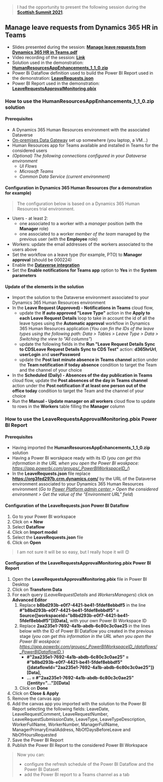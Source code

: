 > I had the opportunity to present the following session during the [**Scottish Summit 2021**](https://scottishsummit.com/ss2021).

## Manage leave requests from Dynamics 365 HR in Teams

- Slides presented during the session: [**Manage leave requests from Dynamics 365 HR in Teams.pdf**]()
- Video recording of the session: [**Link**](https://youtu.be/yPQjIumDT3w)
- Solution used in the demonstration: [**HumanResourcesAppEnhancements_1_1_0.zip**](https://github.com/rpothin/Presentations/blob/main/20210227_ScottishSummit/HumanResourcesAppEnhancements_1_1_0.zip)
- Power Bi Dataflow definition used to build the Power BI Report used in the demonstration: [**LeaveRequests.json**](https://github.com/rpothin/Presentations/blob/main/20210227_ScottishSummit/LeaveRequests.json)
- Power BI Report used in the demonstration: [**LeaveRequestsApprovalMonitoring.pbix**](https://github.com/rpothin/Presentations/blob/main/20210227_ScottishSummit/LeaveRequestsApprovalMonitoring.pbix)

### How to use the **HumanResourcesAppEnhancements_1_1_0.zip** solution

#### Prerequisites

- A Dynamics 365 Human Resources environment with the associated Dataverse
- [On-premises Data Gateway](https://docs.microsoft.com/en-us/data-integration/gateway/service-gateway-install) set up somewhere (you laptop, a VM...)
- Human Resources app for Teams available and installed in Teams for the considered users
- *(Optional) The following connections configured in your Dataverse environment*
  - *UI Flows*
  - *Microsoft Teams*
  - *Common Data Service (current environment)*

#### Configuration in Dynamics 365 Human Resources (for a demonstration for example)

> The configuration below is based on a Dynamics 365 Human Resources trial environment.

- Users - at least 2:
  - one associated to a worker with a *manager* position (with the **Manager** role)
  - one associated to a worker *member of the team* managed by the previous user (with the **Employee** role)
- Workers: update the email addresses of the workers associated to the users above
- Set the workflow on a leave type (for example, PTO) to **Manager approval** (should be 000224)
- Enable the [**Dataverse integration**](https://docs.microsoft.com/en-us/dynamics365/human-resources/hr-admin-integration-common-data-service)
- Set the **Enable notifications for Teams app** option to **Yes** in the **System parameters**

#### Update of the elements in the solution

- Import the solution to the Dataverse environment associated to your Dynamics 365 Human Resources environment
- In the **Leave Request (Approved) - Notifications in Teams** cloud flow,
  - update the **If auto approved "Leave Type"** action in the **Apply to each Leave Request Details** loop to take in account the id of all the leave types using the **Automatic approval** workflow in Dynamics 365 Human Resources application (*You can fin the IDs of the leave types using the following path: Data > Tables > Leave Type > Data > Switching the view to "All columns"*)
  - update the following fields in the **Run "Leave Request Details Sync to CDSLeave Request Details Sync to CDS Test"** action: **d365hrUrl**, **userLogin** and **userPassword**
  - update the **Post last minute absence in Teams channel** action under the **Team notification if today absence** condition to target the Team and the channel of your choice
- In the **Scheduled (Daily) - Absences of the day publication in Teams** cloud flow, update the **Post absences of the day in Teams channel** action under the **Post notification if at least one person out of the office today** condition to target the Team and the channel of your choice
- Run the **Manual - Update manager on all workers** cloud flow to update to rows in the **Workers** table filling the **Manager** column

### How to use the **LeaveRequestsApprovalMonitoring.pbix** Power BI Report

#### Prerequisites

- Having imported the **HumanResourcesAppEnhancements_1_1_0.zip** solution
- Having a Power BI worskpace ready with its ID (*you can get this information in the URL when you open the Power BI woskpace: https://app.powerbi.com/groups/_PowerBIWorkspaceID_/*)
- In the **LeaveRequests.json** file replace **https://org3fed297b.crm.dynamics.com/** by the URL of the Dataverse environment associated to your Dynamics 365 Human Resources environment (*Go to [Power Platform admin center
](https://admin.powerplatform.microsoft.com/environments) > Open the considered environment > Get the value of the "Environment URL" field*)

#### Configuration of the **LeaveRequests.json** Power BI Dataflow

1. Go to your Power BI workspace
2. Click on **+ New**
3. Select **Dataflow**
4. Click on **Import model**
5. Select the **LeaveRequests.json** file
6. Click on **Open**

> I am not sure it will be so easy, but I really hope it will 😊

#### Configuration of the **LeaveRequestsApprovalMonitoring.pbix** Power BI Report

1. Open the **LeaveRequestsApprovalMonitoring.pbix** file in Power BI Desktop
2. Click on **Transform Data**
3. For each query (*LeaveRequestDetails* and *WorkersManagers*) click on **Advanced Editor**
   1. Replace **b8bd293b-e0f7-4421-be41-5fdef8ebbdf5** in the line **#"b8bd293b-e0f7-4421-be41-5fdef8ebbdf5" = Source{[workspaceId="b8bd293b-e0f7-4421-be41-5fdef8ebbdf5"]}[Data],** with your own Power BI Workspace ID
   2. Replace **2aa235e1-7692-4a1b-abdb-6c80c3c0ae25** in the lines below with the ID of Power BI Dataflow you created in the previous stage (*you can get this information in the URL when you open the Power BI woskpace: https://app.powerbi.com/groups/_PowerBIWorkspaceID_/dataflows/_PowerBIDataflowID_*)
      - **#"2aa235e1-7692-4a1b-abdb-6c80c3c0ae25" = #"b8bd293b-e0f7-4421-be41-5fdef8ebbdf5"{[dataflowId="2aa235e1-7692-4a1b-abdb-6c80c3c0ae25"]}[Data],**
      - **... = #"2aa235e1-7692-4a1b-abdb-6c80c3c0ae25"{[entity="..."]}[Data]**
   3. Click on **Done**
4. Click on **Close & Apply**
5. Remove the canvas app
6. Add the canvas app you imported with the solution to the Power BI Report selecting the following fields: LeaveDate, LeaveRequestComment, LeaveRequestNumber, LeaveRequestSubmissionDate, LeaveType, LeaveTypeDescription, WorkerFullName, WorkerNumber, ManagerFullName, ManagerPrimaryEmailAddress, NbOfDaysBeforeLeave and NbOfHoursRequested
7. Save the Power BI Report
8. Publish the Power BI Report to the considered Power BI Workspace

> Now you can:
> - configure the refresh schedule of the Power BI Dataflow and the Power BI Dataset
> - add the Power BI report to a Teams channel as a tab